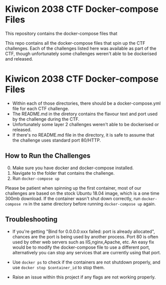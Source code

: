 # Kiwicon 2038 CTF Docker-compose Files

This repository contains the docker-compose files that 

This repo contains all the docker-compose files that spin up the CTF challenges. Each of the challenges listed here was available as part of the CTF, though unfortunately some challenges weren't able to be dockerised and released.



# Kiwicon 2038 CTF Docker-compose Files

* Within each of those directories, there should be a docker-compose.yml file for each CTF challenge.
* The README.md in the diretory contains the flavour text and port used by the challenge during the CTF.
* Unfortunately some layer 2 challenges weren't able to be dockerised or released.
* If there's no README.md file in the directory, it is safe to assume that the challenge uses standard port 80/HTTP.


## How to Run the Challenges 

0. Make sure you have docker and docker-compose installed.
1. Navigate to the folder that contains the challenge.
2. Run `docker-compose up`

Please be patient when spinning up the first container, most of our challenges are based on the stock Ubuntu 18.04 image, which is a one time 300mb download. If the container wasn't shut down correctly, run `docker-compose rm` in the same directory before running `docker-compose up` again.

## Troubleshooting

* If you're getting "Bind for 0.0.0.0:xxx failed: port is already allocated", chances are the port is being used by another process. Port 80 is often used by other web servers such as IIS,nginx,Apache, etc. An easy fix would be to modify the docker-compose file to use a different port, alternatively you can stop any services that are currently using that port.

* Use `docker ps` to check if the containers are not shutdown properly, and use `docker stop $container_id` to stop them.

* Raise an issue within this project if any flags are not working properly.
